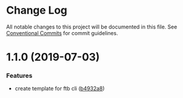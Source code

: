 # Change Log

All notable changes to this project will be documented in this file.
See [Conventional Commits](https://conventionalcommits.org) for commit guidelines.

# 1.1.0 (2019-07-03)


### Features

* create template for ftb cli ([b4932a8](https://github.com/ftb-family/ftb-cli/commit/b4932a8))

